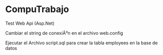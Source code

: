 # CompuTrabajo
 Test Web Api (Asp.Net)
 
 Cambiar el string de conexiÃ³n en el archivo web.config

Ejecutar el Archivo script.sql para crear la tabla employees en la base de datos

